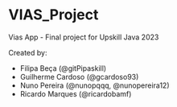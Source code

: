 # VIAS_Project

Vias App - Final project for Upskill Java 2023

Created by:
- Filipa Beça (@gitPipaskill)
- Guilherme Cardoso (@gcardoso93)
- Nuno Pereira (@nunopqqq, @nunopereira12) 
- Ricardo Marques (@ricardobamf)
